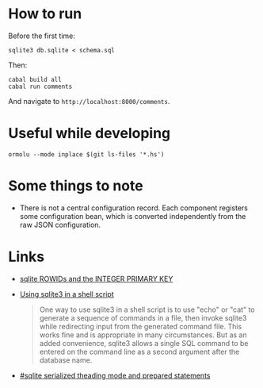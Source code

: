 # How to run

Before the first time:

```
sqlite3 db.sqlite < schema.sql
```

Then:

```
cabal build all
cabal run comments
```

And navigate to `http://localhost:8000/comments`.

# Useful while developing

```
ormolu --mode inplace $(git ls-files '*.hs')
```

# Some things to note

- There is not a central configuration record. Each component registers some configuration
  bean, which is converted independently from the raw JSON configuration. 

# Links

- [sqlite ROWIDs and the INTEGER PRIMARY KEY](https://www.sqlite.org/lang_createtable.html#rowid)

- [Using sqlite3 in a shell script](https://www.sqlite.org/cli.html)
  
  > One way to use sqlite3 in a shell script is to use "echo" or "cat" to generate a sequence of commands in a file, then invoke sqlite3 while redirecting input from the generated command file. This works fine and is appropriate in many circumstances. But as an added convenience, sqlite3 allows a single SQL command to be entered on the command line as a second argument after the database name. 

-  [#sqlite serialized theading mode and prepared statements](https://hachyderm.io/@DiazCarrete/111823721851342109)

